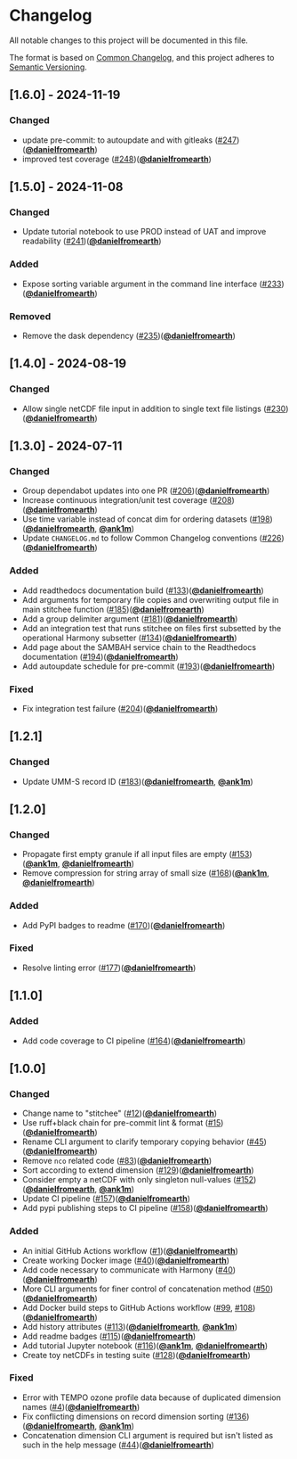 # Changelog
All notable changes to this project will be documented in this file.

The format is based on [Common Changelog](https://common-changelog.org/),
and this project adheres to [Semantic Versioning](https://semver.org/spec/v2.0.0.html).

## [1.6.0] - 2024-11-19

### Changed

- update pre-commit: to autoupdate and with gitleaks ([#247](https://github.com/nasa/stitchee/pull/247))([**@danielfromearth**](https://github.com/danielfromearth))
- improved test coverage ([#248](https://github.com/nasa/stitchee/pull/248))([**@danielfromearth**](https://github.com/danielfromearth))

## [1.5.0] - 2024-11-08

### Changed

- Update tutorial notebook to use PROD instead of UAT and improve readability ([#241](https://github.com/nasa/stitchee/issues/241))([**@danielfromearth**](https://github.com/danielfromearth))

### Added

- Expose sorting variable argument in the command line interface ([#233](https://github.com/nasa/stitchee/issues/233))([**@danielfromearth**](https://github.com/danielfromearth))

### Removed

- Remove the dask dependency ([#235](https://github.com/nasa/stitchee/issues/235))([**@danielfromearth**](https://github.com/danielfromearth))

## [1.4.0] - 2024-08-19

### Changed

- Allow single netCDF file input in addition to single text file listings ([#230](https://github.com/nasa/stitchee/issues/230))([**@danielfromearth**](https://github.com/danielfromearth))

## [1.3.0] - 2024-07-11

### Changed

- Group dependabot updates into one PR ([#206](https://github.com/nasa/stitchee/issues/206))([**@danielfromearth**](https://github.com/danielfromearth))
- Increase continuous integration/unit test coverage ([#208](https://github.com/nasa/stitchee/issues/208))([**@danielfromearth**](https://github.com/danielfromearth))
- Use time variable instead of concat dim for ordering datasets ([#198](https://github.com/nasa/stitchee/issues/198))([**@danielfromearth**](https://github.com/danielfromearth), [**@ank1m**](https://github.com/ank1m))
- Update `CHANGELOG.md` to follow Common Changelog conventions ([#226](https://github.com/nsidc/earthaccess/pull/226))([**@danielfromearth**](https://github.com/danielfromearth))

### Added

- Add readthedocs documentation build ([#133](https://github.com/nasa/stitchee/issues/133))([**@danielfromearth**](https://github.com/danielfromearth))
- Add arguments for temporary file copies and overwriting output file in main stitchee function ([#185](https://github.com/nasa/stitchee/issues/185))([**@danielfromearth**](https://github.com/danielfromearth))
- Add a group delimiter argument ([#181](https://github.com/nasa/stitchee/issues/181))([**@danielfromearth**](https://github.com/danielfromearth))
- Add an integration test that runs stitchee on files first subsetted by the operational Harmony subsetter ([#134](https://github.com/nasa/stitchee/issues/134))([**@danielfromearth**](https://github.com/danielfromearth))
- Add page about the SAMBAH service chain to the Readthedocs documentation ([#194](https://github.com/nasa/stitchee/issues/194))([**@danielfromearth**](https://github.com/danielfromearth))
- Add autoupdate schedule for pre-commit ([#193](https://github.com/nasa/stitchee/issues/193))([**@danielfromearth**](https://github.com/danielfromearth))

### Fixed

- Fix integration test failure ([#204](https://github.com/nasa/stitchee/issues/204))([**@danielfromearth**](https://github.com/danielfromearth))


## [1.2.1]

### Changed

- Update UMM-S record ID ([#183](https://github.com/nasa/stitchee/issues/183))([**@danielfromearth**](https://github.com/danielfromearth), [**@ank1m**](https://github.com/ank1m))

## [1.2.0]

### Changed

- Propagate first empty granule if all input files are empty ([#153](https://github.com/nasa/stitchee/issues/153))([**@ank1m**](https://github.com/ank1m), [**@danielfromearth**](https://github.com/danielfromearth))
- Remove compression for string array of small size ([#168](https://github.com/nasa/stitchee/issues/168))([**@ank1m**](https://github.com/ank1m), [**@danielfromearth**](https://github.com/danielfromearth))

### Added

- Add PyPI badges to readme ([#170](https://github.com/nasa/stitchee/issues/170))([**@danielfromearth**](https://github.com/danielfromearth))

### Fixed

- Resolve linting error ([#177](https://github.com/nasa/stitchee/pull/177))([**@danielfromearth**](https://github.com/danielfromearth))

## [1.1.0]

### Added

- Add code coverage to CI pipeline ([#164](https://github.com/nasa/stitchee/pull/164))([**@danielfromearth**](https://github.com/danielfromearth))

## [1.0.0]

### Changed

- Change name to "stitchee" ([#12](https://github.com/danielfromearth/stitchee/pull/12))([**@danielfromearth**](https://github.com/danielfromearth))
- Use ruff+black chain for pre-commit lint & format ([#15](https://github.com/danielfromearth/stitchee/pull/15))([**@danielfromearth**](https://github.com/danielfromearth))
- Rename CLI argument to clarify temporary copying behavior ([#45](https://github.com/danielfromearth/stitchee/issues/45))([**@danielfromearth**](https://github.com/danielfromearth))
- Remove `nco` related code ([#83](https://github.com/nasa/stitchee/pull/83))([**@danielfromearth**](https://github.com/danielfromearth))
- Sort according to extend dimension ([#129](https://github.com/danielfromearth/stitchee/pull/129))([**@danielfromearth**](https://github.com/danielfromearth))
- Consider empty a netCDF with only singleton null-values ([#152](https://github.com/danielfromearth/stitchee/pull/152))([**@danielfromearth**](https://github.com/danielfromearth), [**@ank1m**](https://github.com/ank1m))
- Update CI pipeline ([#157](https://github.com/danielfromearth/stitchee/pull/157))([**@danielfromearth**](https://github.com/danielfromearth))
- Add pypi publishing steps to CI pipeline ([#158](https://github.com/danielfromearth/stitchee/pull/158))([**@danielfromearth**](https://github.com/danielfromearth))

### Added

- An initial GitHub Actions workflow ([#1](https://github.com/danielfromearth/stitchee/pull/1))([**@danielfromearth**](https://github.com/danielfromearth))
- Create working Docker image ([#40](https://github.com/nasa/stitchee/pull/40))([**@danielfromearth**](https://github.com/danielfromearth))
- Add code necessary to communicate with Harmony ([#40](https://github.com/nasa/stitchee/pull/40))([**@danielfromearth**](https://github.com/danielfromearth))
- More CLI arguments for finer control of concatenation method ([#50](https://github.com/nasa/stitchee/pull/50))([**@danielfromearth**](https://github.com/danielfromearth))
- Add Docker build steps to GitHub Actions workflow ([#99](https://github.com/danielfromearth/stitchee/pull/99), [#108](https://github.com/nasa/stitchee/pull/108))([**@danielfromearth**](https://github.com/danielfromearth))
- Add history attributes ([#113](https://github.com/danielfromearth/stitchee/pull/113))([**@danielfromearth**](https://github.com/danielfromearth), [**@ank1m**](https://github.com/ank1m))
- Add readme badges ([#115](https://github.com/danielfromearth/stitchee/pull/115))([**@danielfromearth**](https://github.com/danielfromearth))
- Add tutorial Jupyter notebook ([#116](https://github.com/danielfromearth/stitchee/pull/116))([**@ank1m**](https://github.com/ank1m), [**@danielfromearth**](https://github.com/danielfromearth))
- Create toy netCDFs in testing suite ([#128](https://github.com/danielfromearth/stitchee/pull/128))([**@danielfromearth**](https://github.com/danielfromearth))

### Fixed

- Error with TEMPO ozone profile data because of duplicated dimension names ([#4](https://github.com/danielfromearth/stitchee/pull/4))([**@danielfromearth**](https://github.com/danielfromearth))
- Fix conflicting dimensions on record dimension sorting ([#136](https://github.com/danielfromearth/stitchee/pull/136))([**@danielfromearth**](https://github.com/danielfromearth), [**@ank1m**](https://github.com/ank1m))
- Concatenation dimension CLI argument is required but isn't listed as such in the help message ([#44](https://github.com/danielfromearth/stitchee/issues/44))([**@danielfromearth**](https://github.com/danielfromearth))
